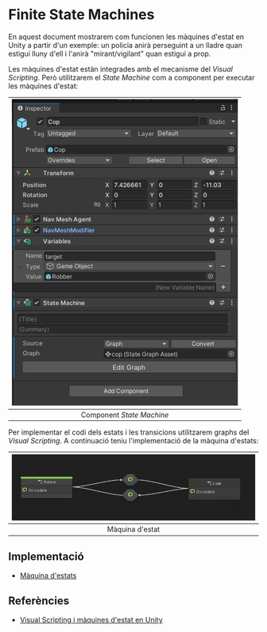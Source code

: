 # Finite State Machines

En aquest document mostrarem com funcionen les màquines d'estat en Unity a partir d'un exemple: un policia anirà perseguint a un lladre quan estigui lluny d'ell i l'anirà "mirant/vigilant" quan estigui a prop.

Les màquines d'estat estàn integrades amb el mecanisme del *Visual Scripting*. Però utilitzarem el *State Machine* com a component per executar les màquines d'estat:

|![](figures/copInspector2.png)|
|:--:| 
| Component *State Machine* |

Per implementar el codi dels estats i les transicions utilitzarem graphs del *Visual Scripting*. A continuació teniu l'implementació de la màquina d'estats:

|![](figures/fsm.png)|
|:--:| 
| Màquina d'estat |



## Implementació

- [Màquina d'estats](demos/fsm.unitypackage)

## Referències

- [Visual Scripting i màquines d'estat en Unity](https://docs.unity3d.com/Packages/com.unity.visualscripting@1.9/manual/index.html)


